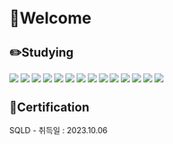 # 👋Welcome  
## ✏️Studying  
<a href="#" target="_blank"><img src="https://img.shields.io/badge/Java-996600?style=flat&logoColor=FFFFFF"/></a>
<a href="#" target="_blank"><img src="https://img.shields.io/badge/Spring Framework-76FF03?style=flat&logo=Spring&logoColor=000000"/></a>
<a href="#" target="_blank"><img src="https://img.shields.io/badge/MyBatis-D1180B?style=flat&logoColor=FFFFFF"/></a>
<a href="#" target="_blank"><img src="https://img.shields.io/badge/Maven-40C4FF?style=flat&logo=Apache Maven&logoColor=FFFFFF"/></a>
<a href="#" target="_blank"><img src="https://img.shields.io/badge/Oracle-CC9933?style=flat&logo=Oracle&logoColor=FFFFFF"/></a>
<a href="#" target="_blank"><img src="https://img.shields.io/badge/MySQL-0000FF?style=flat&logo=MySQL&logoColor=FFFFFF"/></a>
<a href="#" target="_blank"><img src="https://img.shields.io/badge/AWS-FF6600?style=flat&logo=Amazon AWS&logoColor=FFFFFF"/></a>
<a href="#" target="_blank"><img src="https://img.shields.io/badge/HTML-CCFFFF?style=flat&logo=HTML5&logoColor=FF3300"/></a>
<a href="#" target="_blank"><img src="https://img.shields.io/badge/CSS-9999FF?style=flat&logo=CSS3&logoColor=0000CC"/></a>
<a href="#" target="_blank"><img src="https://img.shields.io/badge/JavaScript-FFFF99?style=flat&logo=JavaScript&logoColor=CC9966"/></a>
<a href="#" target="_blank"><img src="https://img.shields.io/badge/JQuery-3D5AFE?style=flat&logo=jQuery&logoColor=FFFFFF"/></a>
<a href="#" target="_blank"><img src="https://img.shields.io/badge/Ajax-CCFF99?style=flat&logoColor=FFFFFF"/></a>
<a href="#" target="_blank"><img src="https://img.shields.io/badge/BootStrap-6200EA?style=flat&logo=Bootstrap&logoColor=FFFFFF"/></a>
<a href="#" target="_blank"><img src="https://img.shields.io/badge/GitHub-000033?style=flat&logo=GitHub&logoColor=FFFFFF"/></a>

## 📜Certification  
SQLD - 취득일 : 2023.10.06  

<!---
kyj0924/kyj0924 is a ✨ special ✨ repository because its `README.md` (this file) appears on your GitHub profile.
You can click the Preview link to take a look at your changes.
--->
